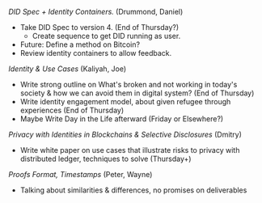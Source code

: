 *DID Spec + Identity Containers.* (Drummond, Daniel)
   * Take DID Spec to version 4. (End of Thursday?)
      * Create sequence to get DID running as user.
   * Future: Define a method on Bitcoin?
   * Review identity containers to allow feedback.

*Identity & Use Cases* (Kaliyah, Joe)
   * Write strong outline on What's broken and not working in today's society & how we can avoid them in digital system? (End of Thursday)
   * Write identity engagement model, about given refugee through experiences (End of Thursday)
   * Maybe Write Day in the Life afterward (Friday or Elsewhere?)

*Privacy with Identities in Blockchains & Selective Disclosures* (Dmitry)
   * Write white paper on use cases that illustrate risks to privacy with distributed ledger, techniques to solve (Thursday+)
   
*Proofs Format, Timestamps* (Peter, Wayne)
   * Talking about similarities & differences, no promises on deliverables
   
